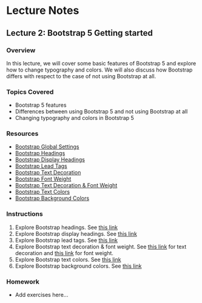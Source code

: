 # Lecture Notes

## Lecture 2: Bootstrap 5 Getting started

### Overview
In this lecture, we will cover some basic features of Bootstrap 5 and explore how to change typography and colors. We will also discuss how Bootstrap differs with respect to the case of not using Bootstrap at all.

### Topics Covered
- Bootstrap 5 features
- Differences between using Bootstrap 5 and not using Bootstrap at all
- Changing typography and colors in Bootstrap 5

### Resources
- [Bootstrap Global Settings](https://getbootstrap.com/docs/5.0/content/typography/#global-settings)
- [Bootstrap Headings](https://getbootstrap.com/docs/5.0/content/typography/#headings)
- [Bootstrap Display Headings](https://getbootstrap.com/docs/5.0/content/typography/#display-headings)
- [Bootstrap Lead Tags](https://getbootstrap.com/docs/5.0/content/typography/#lead)
- [Bootstrap Text Decoration](https://getbootstrap.com/docs/5.0/utilities/text/#text-decoration)
- [Bootstrap Font Weight](https://getbootstrap.com/docs/5.0/utilities/text/#font-weight-and-italics)
- [Bootstrap Text Decoration & Font Weight](https://getbootstrap.com/docs/5.0/utilities/text/#text-decoration)
- [Bootstrap Text Colors](https://getbootstrap.com/docs/5.0/utilities/colors/)
- [Bootstrap Background Colors](https://getbootstrap.com/docs/5.0/utilities/background/#background-color)

### Instructions

1. Explore Bootstrap headings. See [this link](https://getbootstrap.com/docs/5.0/content/typography/#headings)
1. Explore Bootstrap display headings. See [this link](https://getbootstrap.com/docs/5.0/content/typography/#display-headings)
1. Explore Bootstrap lead tags. See [this link](https://getbootstrap.com/docs/5.0/content/typography/#lead)
1. Explore Bootstrap text decoration & font weight. See [this link](https://getbootstrap.com/docs/5.0/utilities/text/#text-decoration) for text decoration and [this link](https://getbootstrap.com/docs/5.0/utilities/text/#font-weight-and-italics) for font weight.
1. Explore Bootstrap text colors. See [this link](https://getbootstrap.com/docs/5.0/utilities/colors/)
1. Explore Bootstrap background colors. See [this link](https://getbootstrap.com/docs/5.0/utilities/background/#background-color)

### Homework
- Add exercises here...
